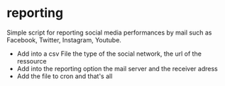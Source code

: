 reporting
=========

Simple script for reporting social media performances by mail such as Facebook, Twitter, Instagram, Youtube.
- Add into a csv File the type of the social network, the url of the ressource
- Add into the reporting option the mail server and the receiver adress
- Add the file to cron and that's all  

